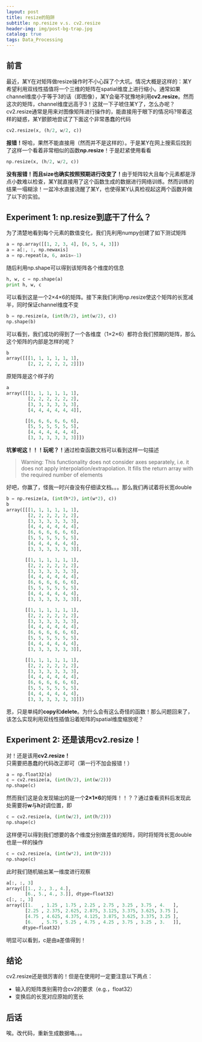 ```yaml
---
layout: post
title: resize的陷阱
subtitle: np.resize v.s. cv2.resize
header-img: img/post-bg-trap.jpg 
catalog: true
tags: Data_Processing
---
```


## 前言
最近，某Y在对矩阵做resize操作时不小心踩了个大坑。情况大概是这样的：某Y希望利用双线性插值将一个三维的矩阵在spatial维度上进行缩小。通常如果channel维度小于等于3的话（即图像），某Y会毫不犹豫地利用<strong>cv2.resize</strong>。然而这次的矩阵，channel维度远高于3！这就一下子唬住某Y了，怎么办呢？cv2.resize通常是用来对图像矩阵进行操作的，能直接用于眼下的情况吗?带着这样的疑惑，某Y颤颤地尝试了下面这个</strong>非常愚蠢</strong>的代码
```python
cv2.resize(x, (h/2, w/2, c))
```

<strong>报错！</strong>呀哈，果然不能直接用（然而并不是这样的）。于是某Y在网上搜索后找到了这样一个看着非常相似的函数<strong>np.resize</strong>！于是赶紧使用看看
```python
np.resize(x, (h/2, w/2, c))
```

<strong>没有报错！而且size也确实按照预期进行改变了！</strong>由于矩阵较大且每个元素都是浮点小数难以检查，某Y就直接用了这个函数生成的数据进行网络训练。然而训练的结果一塌糊涂！一盆冷水直接浇醒了某Y，也使得某Y认真检视起这两个函数并做了以下的实验。

## Experiment 1: np.resize到底干了什么？
为了清楚地看到每个元素的数值变化，我们先利用numpy创建了如下测试矩阵
```python
a = np.array([[1, 2, 3, 4], [6, 5, 4, 3]])
a = a[:, :, np.newaxis]
a = np.repeat(a, 6, axis=-1)
```

随后利用np.shape可以得到该矩阵各个维度的信息
```python
h, w, c = np.shape(a)
print h, w, c
```

可以看到这是一个2&#xd7;4&#xd7;6的矩阵。接下来我们利用np.resize使这个矩阵的长宽减半，同时保证channel维度不变
```python
b = np.resize(a, (int(h/2), int(w/2), c))
np.shape(b)
```

可以看到，我们成功的得到了一个各维度（1&#xd7;2&#xd7;6）都符合我们预期的矩阵，那么这个矩阵的内部是怎样的呢？
```python
b
array([[[1, 1, 1, 1, 1, 1],
        [2, 2, 2, 2, 2, 2]]])
```

原矩阵是这个样子的
```python
a
array([[[1, 1, 1, 1, 1, 1],
        [2, 2, 2, 2, 2, 2],
        [3, 3, 3, 3, 3, 3],
        [4, 4, 4, 4, 4, 4]],

       [[6, 6, 6, 6, 6, 6],
        [5, 5, 5, 5, 5, 5],
        [4, 4, 4, 4, 4, 4],
        [3, 3, 3, 3, 3, 3]]])
```

<strong>坑爹呢这！！！玩呢？！</strong>通过检查函数文档可以看到这样一句描述
<blockquote><p>Warning: This functionality does not consider axes separately, i.e. it does not apply interpolation/extrapolation. It fills the return array with the required number of elements</p></blockquote>

好吧，你赢了，怪我一时兴奋没有仔细读文档。。。那么我们再试着将长宽double

```python
b = np.resize(a, (int(h*2), int(w*2), c))
b
array([[[1, 1, 1, 1, 1, 1],
        [2, 2, 2, 2, 2, 2],
        [3, 3, 3, 3, 3, 3],
        [4, 4, 4, 4, 4, 4],
        [6, 6, 6, 6, 6, 6],
        [5, 5, 5, 5, 5, 5],
        [4, 4, 4, 4, 4, 4],
        [3, 3, 3, 3, 3, 3]],

       [[1, 1, 1, 1, 1, 1],
        [2, 2, 2, 2, 2, 2],
        [3, 3, 3, 3, 3, 3],
        [4, 4, 4, 4, 4, 4],
        [6, 6, 6, 6, 6, 6],
        [5, 5, 5, 5, 5, 5],
        [4, 4, 4, 4, 4, 4],
        [3, 3, 3, 3, 3, 3]],

       [[1, 1, 1, 1, 1, 1],
        [2, 2, 2, 2, 2, 2],
        [3, 3, 3, 3, 3, 3],
        [4, 4, 4, 4, 4, 4],
        [6, 6, 6, 6, 6, 6],
        [5, 5, 5, 5, 5, 5],
        [4, 4, 4, 4, 4, 4],
        [3, 3, 3, 3, 3, 3]],

       [[1, 1, 1, 1, 1, 1],
        [2, 2, 2, 2, 2, 2],
        [3, 3, 3, 3, 3, 3],
        [4, 4, 4, 4, 4, 4],
        [6, 6, 6, 6, 6, 6],
        [5, 5, 5, 5, 5, 5],
        [4, 4, 4, 4, 4, 4],
        [3, 3, 3, 3, 3, 3]]])

```

恩，只是单纯的<strong>copy</strong>和<strong>delete</strong>。为什么会有这么奇怪的函数！那么问题回来了，该怎么实现利用双线性插值沿着矩阵的spatial维度缩放呢？

## Experiment 2: 还是该用cv2.resize！
对！还是该用<strong>cv2.resize！</strong>只需要把愚蠢的代码改正即可（第一行不加会报错！）
```python
a = np.float32(a)
c = cv2.resize(a, (int(h/2), int(w/2)))
np.shape(c)
```

然而我们这是会发现输出的是一个<strong>2&#xd7;1&#xd7;6</strong>的矩阵！！？？通过查看资料后发现此处需要将<strong>w</strong>与<strong>h</strong>对调位置，即
```python
c = cv2.resize(a, (int(w/2), int(h/2)))
np.shape(c)
```

这样便可以得到我们想要的各个维度分别做差值的矩阵，同时将矩阵长宽double也是一样的操作
```python
c = cv2.resize(a, (int(w*2), int(h*2)))
np.shape(c)
```

此时我们随机输出某一维度进行观察
```python
a[:, :, 3]
array([[1., 2., 3., 4.],
       [6., 5., 4., 3.]], dtype=float32)
c[:, :, 3]
array([[1.   , 1.25 , 1.75 , 2.25 , 2.75 , 3.25 , 3.75 , 4.   ],
       [2.25 , 2.375, 2.625, 2.875, 3.125, 3.375, 3.625, 3.75 ],
       [4.75 , 4.625, 4.375, 4.125, 3.875, 3.625, 3.375, 3.25 ],
       [6.   , 5.75 , 5.25 , 4.75 , 4.25 , 3.75 , 3.25 , 3.   ]],
      dtype=float32)
```

明显可以看到，c是由a差值得到！

## 结论
cv2.resize还是很厉害的！但是在使用时一定要注意以下两点：
* 输入的矩阵类别需符合cv2的要求（e.g.，float32）
* 变换后的长宽对应原始的宽长


## 后话
唉。改代码，重新生成数据咯。。。





